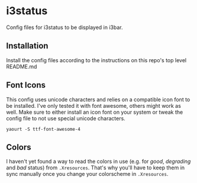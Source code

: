 # i3status

Config files for i3status to be displayed in i3bar.

## Installation
Install the config files according to the instructions on this repo's top level README.md


## Font Icons
This config uses unicode characters and relies on a compatible icon font to be installed. I've only tested it with font awesome, others might work as well. Make sure to either install an icon font on your system or tweak the config file to not use special unicode characters.

    yaourt -S ttf-font-awesome-4

## Colors
I haven't yet found a way to read the colors in use (e.g. for *good*, *degrading* and *bad* status) from `.Xresources`. That's why you'll have to keep them in sync manually once you change your colorscheme in `.Xresources`. 
